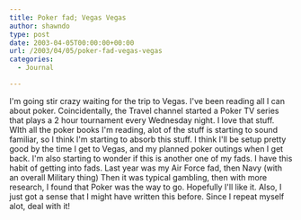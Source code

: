 ```yaml
---
title: Poker fad; Vegas Vegas
author: shawndo
type: post
date: 2003-04-05T00:00:00+00:00
url: /2003/04/05/poker-fad-vegas-vegas
categories:
  - Journal

---
```

I'm going stir crazy waiting for the trip to Vegas. I've been reading all I can about poker. Coincidentally, the Travel channel started a Poker TV series that plays a 2 hour tournament every Wednesday night. I love that stuff. WIth all the poker books I'm reading, alot of the stuff is starting to sound familiar, so I think I'm starting to absorb this stuff. I think I'll be setup pretty good by the time I get to Vegas, and my planned poker outings when I get back. I'm also starting to wonder if this is another one of my fads. I have this habit of getting into fads. Last year was my Air Force fad, then Navy (with an overall Military thing) Then it was typical gambling, then with more research, I found that Poker was the way to go. Hopefully I'll like it. Also, I just got a sense that I might have written this before. Since I repeat myself alot, deal with it!